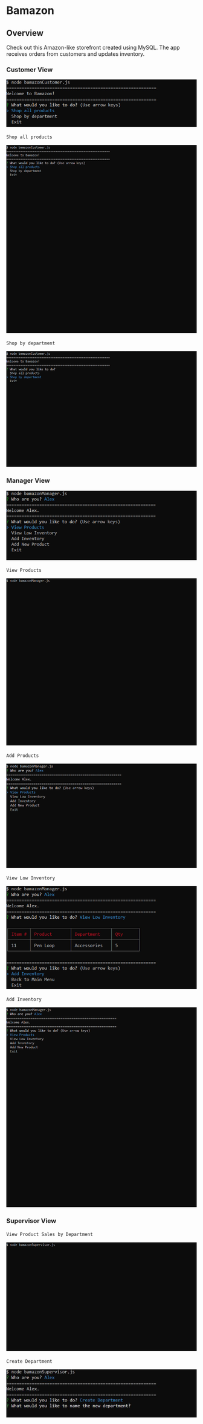 # Bamazon

## Overview

Check out this Amazon-like storefront created using MySQL. The app receives orders from customers and updates inventory.

### Customer View

![Customer View](images/customerHome.jpg)

`Shop all products`

![Shop by product](images/shopByProduct.gif)

`Shop by department`

![Shop by department](images/shopByDepartment.gif)

### Manager View

![Manager View](images/managerHome.jpg)

`View Products`

![View Products](images/viewProducts.gif)

`Add Products`

![Add Products](images/addProduct.gif)

`View Low Inventory`

![View Low Inventory](images/viewInventory.jpg)

`Add Inventory`

![Add Inventory](images/addInventory.gif)

### Supervisor View

`View Product Sales by Department`

![View Product Sales](images/supervisor.gif)

`Create Department`

![Create Department](images/supervisorCreate.JPG)
